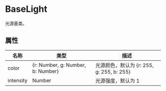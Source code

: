 # BaseLight

光源基类。

## 属性

| 名称      | 类型                              | 描述                                      |
| --------- | --------------------------------- | ----------------------------------------- |
| color     | {r: Number, g: Number, b: Number} | 光源颜色，默认为 {r: 255, g: 255, b: 255} |
| intensity | Number                            | 光源强度，默认为 1                        |